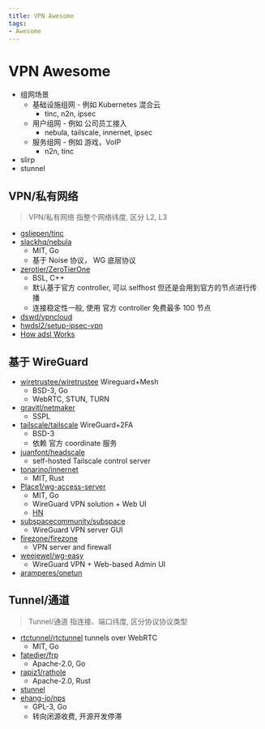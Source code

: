 ```yaml
---
title: VPN Awesome
tags:
- Awesome
---
```


# VPN Awesome

- 组网场景
  - 基础设施组网 - 例如 Kubernetes 混合云
    - tinc, n2n, ipsec
  - 用户组网 - 例如 公司员工接入
    - nebula, tailscale, innernet, ipsec
  - 服务组网 - 例如 游戏，VoIP
    - n2n, tinc
- slirp
- stunnel

## VPN/私有网络

> VPN/私有网络 指整个网络纬度, 区分 L2, L3

- [gsliepen/tinc](https://github.com/gsliepen/tinc)
- [slackhq/nebula](https://github.com/slackhq/nebula)
  - MIT, Go
  - 基于 Noise 协议， WG 底层协议
- [zerotier/ZeroTierOne](https://github.com/zerotier/ZeroTierOne)
  - BSL, C++
  - 默认基于官方 controller, 可以 selfhost 但还是会用到官方的节点进行传播
  - 连接稳定性一般, 使用 官方 controller 免费最多 100 节点
- [dswd/vpncloud](https://github.com/dswd/vpncloud)
- [hwdsl2/setup-ipsec-vpn](https://github.com/hwdsl2/setup-ipsec-vpn)
- [How adsl Works](https://kitz.co.uk/adsl/equip.htm)

## 基于 WireGuard

- [wiretrustee/wiretrustee](https://github.com/wiretrustee/wiretrustee)
  Wireguard+Mesh
  - BSD-3, Go
  - WebRTC, STUN, TURN
- [gravitl/netmaker](https://github.com/gravitl/netmaker)
  - SSPL
- [tailscale/tailscale](https://github.com/tailscale/tailscale)
  WireGuard+2FA
  - BSD-3
  - 依赖 官方 coordinate 服务
- [juanfont/headscale](https://github.com/juanfont/headscale)
  - self-hosted Tailscale control server
- [tonarino/innernet](https://github.com/tonarino/innernet)
  - MIT, Rust
- [Place1/wg-access-server](https://github.com/Place1/wg-access-server)
  - MIT, Go
  - WireGuard VPN solution + Web UI
  - [HN](https://news.ycombinator.com/item?id=28719488)
- [subspacecommunity/subspace](https://github.com/subspacecommunity/subspace)
  - WireGuard VPN server GUI
- [firezone/firezone](https://github.com/firezone/firezone)
  - VPN server and firewall
- [weejewel/wg-easy](https://github.com/weejewel/wg-easy)
  - WireGuard VPN + Web-based Admin UI
- [aramperes/onetun](https://github.com/aramperes/onetun)

## Tunnel/通道

> Tunnel/通道 指连接、端口纬度, 区分协议协议类型

- [rtctunnel/rtctunnel](https://github.com/rtctunnel/rtctunnel)
  tunnels over WebRTC
  - MIT, Go
- [fatedier/frp](https://github.com/fatedier/frp)
  - Apache-2.0, Go
- [rapiz1/rathole](https://github.com/rapiz1/rathole)
  - Apache-2.0, Rust
- [stunnel](https://www.stunnel.org/)
- [ehang-io/nps](https://github.com/ehang-io/nps)
  - GPL-3, Go
  - 转向闭源收费, 开源开发停滞
